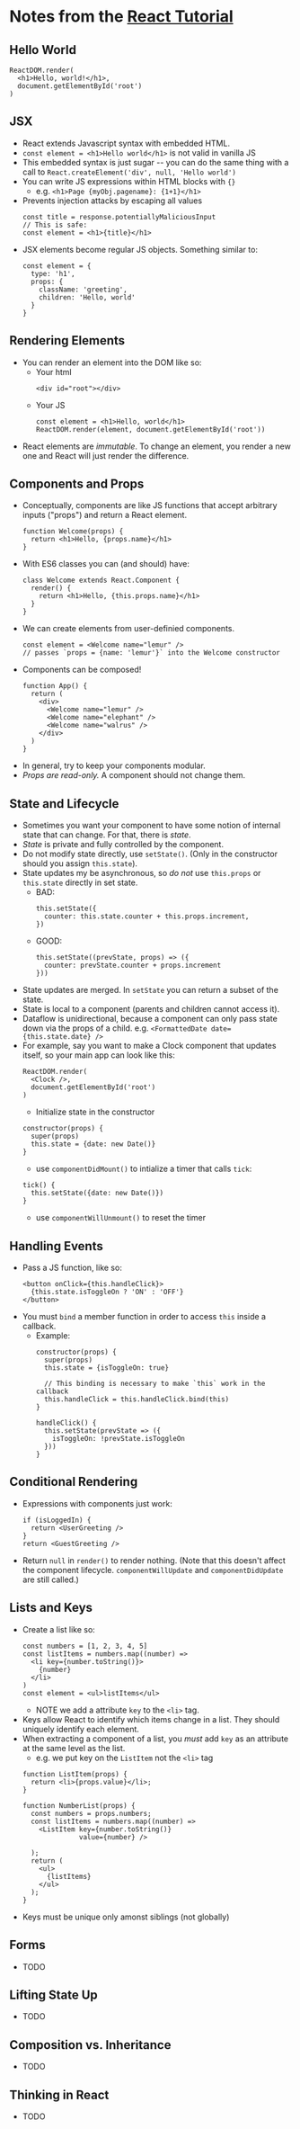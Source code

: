 # Notes from the [React Tutorial](https://reactjs.org/docs/introducing-jsx.html)

## Hello World
```
ReactDOM.render(
  <h1>Hello, world!</h1>,
  document.getElementById('root')
)
```

## JSX
- React extends Javascript syntax with embedded HTML.
- `const element = <h1>Hello world</h1>` is not valid in vanilla JS
- This embedded syntax is just sugar -- you can do the same thing with
  a call to `React.createElement('div', null, 'Hello world')`
- You can write JS expressions within HTML blocks with `{}`
  - e.g. `<h1>Page {myObj.pagename}: {1+1}</h1>`
- Prevents injection attacks by escaping all values
  ```
  const title = response.potentiallyMaliciousInput
  // This is safe:
  const element = <h1>{title}</h1>
  ```
- JSX elements become regular JS objects. Something similar to:
  ```
  const element = {
    type: 'h1',
    props: {
      className: 'greeting',
      children: 'Hello, world'
    }
  }
  ```

## Rendering Elements
- You can render an element into the DOM like so:
  - Your html
    ```
    <div id="root"></div>
    ```
  - Your JS
    ```
    const element = <h1>Hello, world</h1>
    ReactDOM.render(element, document.getElementById('root'))
    ```
- React elements are *immutable*. To change an element, you render a new one
  and React will just render the difference.

## Components and Props
- Conceptually, components are like JS functions that accept arbitrary inputs
  ("props") and return a React element.
  ```
  function Welcome(props) {
    return <h1>Hello, {props.name}</h1>
  }
  ```
- With ES6 classes you can (and should) have:
  ```
  class Welcome extends React.Component {
    render() {
      return <h1>Hello, {this.props.name}</h1>
    }
  }
  ```
- We can create elements from user-definied components.
  ```
  const element = <Welcome name="lemur" />
  // passes `props = {name: 'lemur'}` into the Welcome constructor
  ```
- Components can be composed!
  ```
  function App() {
    return (
      <div>
        <Welcome name="lemur" />
        <Welcome name="elephant" />
        <Welcome name="walrus" />
      </div>
    )
  }
  ```
- In general, try to keep your components modular.
- *Props are read-only.* A component should not change them.

## State and Lifecycle
- Sometimes you want your component to have some notion of internal state
  that can change. For that, there is *state*.
- *State* is private and fully controlled by the component.
- Do not modify state directly, use `setState()`. (Only in the constructor
  should you assign `this.state`).
- State updates my be asynchronous, so *do not* use `this.props` or
  `this.state` directly in set state.
  - BAD:
    ```
    this.setState({
      counter: this.state.counter + this.props.increment,
    })
    ```
  - GOOD:
    ```
    this.setState((prevState, props) => ({
      counter: prevState.counter + props.increment
    }))
    ```
- State updates are merged. In `setState` you can return a subset of the state.
- State is local to a component (parents and children cannot access it).
- Dataflow is unidirectional, because a component can only pass state down via
  the props of a child. e.g. `<FormattedDate date={this.state.date} />`
- For example, say you want to make a Clock component that updates itself,
  so your main app can look like this:
  ```
  ReactDOM.render(
    <Clock />,
    document.getElementById('root')
  )
  ```
  - Initialize state in the constructor
  ```
  constructor(props) {
    super(props)
    this.state = {date: new Date()}
  }
  ```
  - use `componentDidMount()` to intialize a timer that calls `tick`:
  ```
  tick() {
    this.setState({date: new Date()})
  }
  ```
  - use `componentWillUnmount()` to reset the timer

## Handling Events
- Pass a JS function, like so:
  ```
  <button onClick={this.handleClick}>
    {this.state.isToggleOn ? 'ON' : 'OFF'}
  </button>
  ```
- You must `bind` a member function in order to access `this` inside a callback.
  - Example:
    ```
    constructor(props) {
      super(props)
      this.state = {isToggleOn: true}

      // This binding is necessary to make `this` work in the callback
      this.handleClick = this.handleClick.bind(this)
    }

    handleClick() {
      this.setState(prevState => ({
        isToggleOn: !prevState.isToggleOn
      }))
    }
    ```

## Conditional Rendering
- Expressions with components just work:
  ```
  if (isLoggedIn) {
    return <UserGreeting />
  }
  return <GuestGreeting />
  ```
- Return `null` in `render()` to render nothing. (Note that this doesn't affect
  the component lifecycle. `componentWillUpdate` and `componentDidUpdate` are
  still called.)

## Lists and Keys
- Create a list like so:
  ```
  const numbers = [1, 2, 3, 4, 5]
  const listItems = numbers.map((number) =>
    <li key={number.toString()}>
      {number}
    </li>
  )
  const element = <ul>listItems</ul>
  ```
  - NOTE we add a attribute `key` to the `<li>` tag.
- Keys allow React to identify which items change in a list. They should
  uniquely identify each element.
- When extracting a component of a list, you *must* add `key` as an attribute
  at the same level as the list.
  - e.g. we put key on the `ListItem` not the `<li>` tag
  ```
  function ListItem(props) {
    return <li>{props.value}</li>;
  }

  function NumberList(props) {
    const numbers = props.numbers;
    const listItems = numbers.map((number) =>
      <ListItem key={number.toString()}
                value={number} />

    );
    return (
      <ul>
        {listItems}
      </ul>
    );
  }
  ```
- Keys must be unique only amonst siblings (not globally)

## Forms
- TODO

## Lifting State Up
- TODO

## Composition vs. Inheritance
- TODO

## Thinking in React
- TODO
